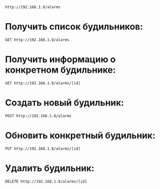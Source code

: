 
`http://192.168.1.8/alarms`

# Получить список будильников:

`GET http://192.168.1.8/alarms`

# Получить информацию о конкретном будильнике:

`GET http://192.168.1.8/alarms/[id]`

# Создать новый будильник:

`POST http://192.168.1.8/alarms`

# Обновить конкретный будильник:

`PUT http://192.168.1.8/alarms/[id]`

# Удалить будильник:

`DELETE http://192.168.1.8/alarms/[id]`
